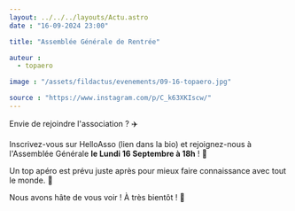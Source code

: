 ```yaml
---
layout: ../../../layouts/Actu.astro
date : "16-09-2024 23:00"

title: "Assemblée Générale de Rentrée"

auteur :
  - topaero

image : "/assets/fildactus/evenements/09-16-topaero.jpg"

source : "https://www.instagram.com/p/C_k63XKIscw/"
---
```


Envie de rejoindre l'association ? ✈️

Inscrivez-vous sur HelloAsso (lien dans la bio) et rejoignez-nous à l'Assemblée Générale __le Lundi 16 Septembre à 18h__ ! 🎉

Un top apéro est prévu juste après pour mieux faire connaissance avec tout le monde. 🍻

Nous avons hâte de vous voir ! À très bientôt ! 🚀